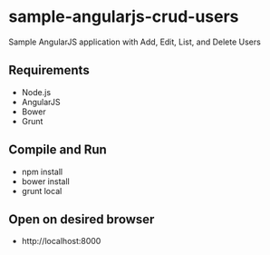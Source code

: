 # sample-angularjs-crud-users
Sample AngularJS application with Add, Edit, List, and Delete Users

## Requirements
* Node.js
* AngularJS
* Bower
* Grunt

## Compile and Run
* npm install
* bower install
* grunt local

## Open on desired browser
* http://localhost:8000
